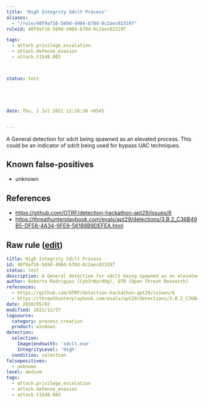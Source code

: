 ```yaml
---
title: "High Integrity Sdclt Process"
aliases:
  - "/rule/40f9af16-589d-4984-b78d-8c2aec023197"
ruleid: 40f9af16-589d-4984-b78d-8c2aec023197

tags:
  - attack.privilege_escalation
  - attack.defense_evasion
  - attack.t1548.002



status: test





date: Thu, 1 Jul 2021 12:18:30 +0545


---
```


A General detection for sdclt being spawned as an elevated process. This could be an indicator of sdclt being used for bypass UAC techniques.

<!--more-->


## Known false-positives

* unknown



## References

* https://github.com/OTRF/detection-hackathon-apt29/issues/6
* https://threathunterplaybook.com/evals/apt29/detections/3.B.2_C36B49B5-DF58-4A34-9FE9-56189B9DEFEA.html


## Raw rule ([edit](https://github.com/SigmaHQ/sigma/edit/master/rules/windows/process_creation/proc_creation_win_high_integrity_sdclt.yml))
```yaml
title: High Integrity Sdclt Process
id: 40f9af16-589d-4984-b78d-8c2aec023197
status: test
description: A General detection for sdclt being spawned as an elevated process. This could be an indicator of sdclt being used for bypass UAC techniques.
author: Roberto Rodriguez (Cyb3rWard0g), OTR (Open Threat Research)
references:
  - https://github.com/OTRF/detection-hackathon-apt29/issues/6
  - https://threathunterplaybook.com/evals/apt29/detections/3.B.2_C36B49B5-DF58-4A34-9FE9-56189B9DEFEA.html
date: 2020/05/02
modified: 2021/11/27
logsource:
  category: process_creation
  product: windows
detection:
  selection:
    Image|endswith: 'sdclt.exe'
    IntegrityLevel: 'High'
  condition: selection
falsepositives:
  - unknown
level: medium
tags:
  - attack.privilege_escalation
  - attack.defense_evasion
  - attack.t1548.002

```

